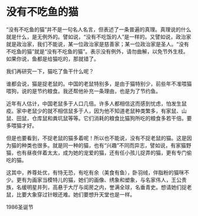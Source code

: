 # 没有不吃鱼的猫

“没有不吃鱼的猫”并不是一句名人名言，但表述了一条普遍的真理。真理说的什么就是什么，是无例外的。譬如说，“没有不吃饭的人”是一样的。又譬如说，政治家就是政治家，我们不能说，某一位政治家是慈善家；某一位政治家是圣人。“没有不吃鱼的猫”就是“没有不吃鱼的猫”。表示没有例外，请勿曲解，以免节外生枝。如果你说，鱼都是给猫吃的，那就错了。

我们再研究一下，猫吃了鱼干什么呢？

谁都会说，猫是捉老鼠的。中国的老鼠特别多，是由于猫特别少，前些年不准喂猫喂狗，说的是节约粮食。我还帮他补充一条理由，也是为了节约鱼。

近年有人估计，中国老鼠多于人口几倍。许多人都相信这而感到忧虑，怕发生鼠疫。家中老鼠少的就不相信鼠多于人，因为他不知道老鼠种类繁多，有家鼠、山鼠、田鼠，仓库鼠和粪坑鼠等等。它们消耗的粮食比猫狗所吃的粮食多若干倍。要多喂猫才好。

但是也要看到，不捉老鼠的猫多着呢！所以也不能说，没有不捉老鼠的猫。这是因为猫的种类也很多。就是同一种的猫，也有“兴趣”不同而异志，譬如说，有家猫野猫，也有昼夜伴着太太，成为她的宠爱的猫，还有任小孩儿捉弄的猫，更有专门偷吃的猫。

这其中，养尊处优，有恃无恐，有吃有余（美食有鱼），卧羽绒，伴脂粉的猫咪不少。更有为画家当模特儿的猫，她们的画像、绣象和塑象，与名家伟人，王公贵族，名缓明星并列，高悬于大厅与闺房之内，誉满全球，名垂青史。想请她们捉老鼠，比要大象穿过针眼还难。她们要想升天堂也是一样。

1986圣诞节

